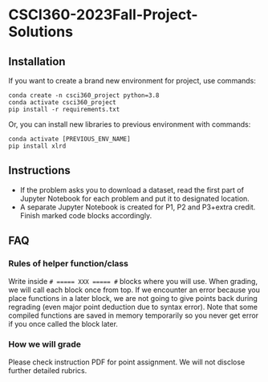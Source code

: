 # CSCI360-2023Fall-Project-Solutions

## Installation
If you want to create a brand new environment for project, use commands:
```
conda create -n csci360_project python=3.8
conda activate csci360_project
pip install -r requirements.txt
```
Or, you can install new libraries to previous environment with commands:
```
conda activate [PREVIOUS_ENV_NAME]
pip install xlrd
```

## Instructions
- If the problem asks you to download a dataset, read the first part of Jupyter Notebook for each problem and put it to designated location.
- A separate Jupyter Notebook is created for P1, P2 and P3+extra credit. Finish marked code blocks accordingly.

## FAQ
### Rules of helper function/class
Write inside `# ===== XXX ===== #` blocks where you will use. When grading, we will call each block once from top. If we encounter an error because you place functions in a later block, we are not going to give points back during regrading (even major point deduction due to syntax error). Note that some compiled functions are saved in memory temporarily so you never get error if you once called the block later.

### How we will grade
Please check instruction PDF for point assignment. We will not disclose further detailed rubrics.
